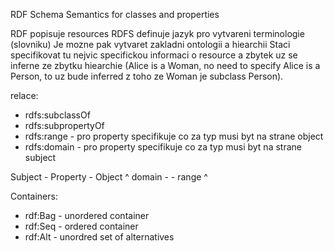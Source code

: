 RDF Schema
Semantics for classes and properties

RDF popisuje resources
RDFS definuje jazyk pro vytvareni terminologie (slovniku)
Je mozne pak vytvaret zakladni ontologii a hiearchii
Staci specifikovat tu nejvic specifickou informaci o resource a zbytek uz se inferne ze zbytku hiearchie (Alice is a Woman, no need to specify Alice is a Person, to uz bude inferred z toho ze Woman je subclass Person).

relace:
- rdfs:subclassOf
- rdfs:subpropertyOf
- rdfs:range - pro property specifikuje co za typ musi byt na strane object
- rdfs:domain - pro property specifikuje co za typ musi byt na strane subject

Subject - Property - Object
^ domain -             - range ^

Containers:
- rdf:Bag - unordered container
- rdf:Seq - ordered container
- rdf:Alt - unordred set of alternatives